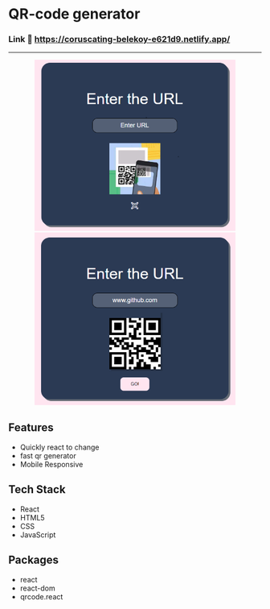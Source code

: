 # QR-code generator

### Link :link: https://coruscating-belekoy-e621d9.netlify.app/


---

<div align="center">
<img src="./demo1.png" width="400">
<br>
<img src="./demo2.png" width="400">
</div>

## Features

- Quickly react to change
- fast qr generator
- Mobile Responsive



## Tech Stack

- React
- HTML5
- CSS
- JavaScript

## Packages

- react
- react-dom
- qrcode.react
